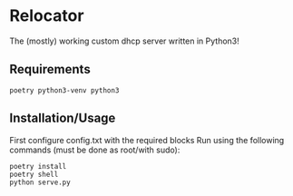 # Relocator
The (mostly) working custom dhcp server written in Python3!

## Requirements
`poetry python3-venv python3`

## Installation/Usage
First configure config.txt with the required blocks
Run using the following commands (must be done as root/with sudo): 

`poetry install`  
`poetry shell`  
`python serve.py`  
